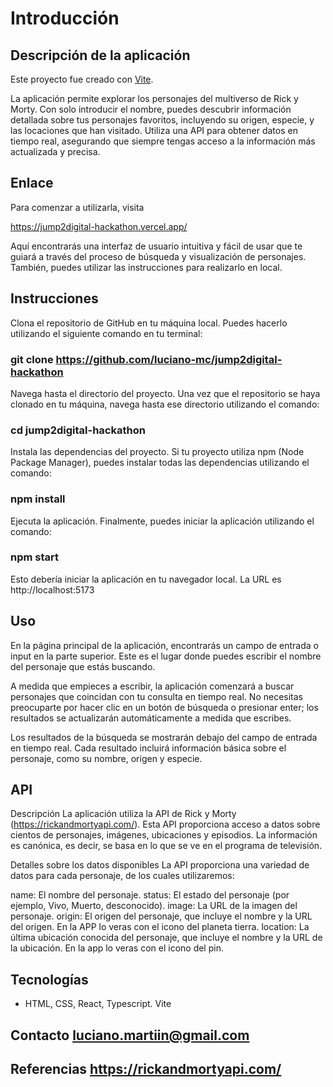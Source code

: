 # Introducción
## Descripción de la aplicación
Este proyecto fue creado con [Vite](https://vitejs.dev/).

La aplicación permite explorar los personajes del multiverso de Rick y Morty. Con solo introducir el nombre, puedes descubrir información detallada sobre tus personajes favoritos, incluyendo su origen, especie, y las locaciones que han visitado. Utiliza una API para obtener datos en tiempo real, asegurando que siempre tengas acceso a la información más actualizada y precisa.

## Enlace
Para comenzar a utilizarla, visita 

https://jump2digital-hackathon.vercel.app/

Aquí encontrarás una interfaz de usuario intuitiva y fácil de usar que te guiará a través del proceso de búsqueda y visualización de personajes.
También, puedes utilizar las instrucciones para realizarlo en local.

## Instrucciones
Clona el repositorio de GitHub en tu máquina local. Puedes hacerlo utilizando el siguiente comando en tu terminal:
### git clone https://github.com/luciano-mc/jump2digital-hackathon

Navega hasta el directorio del proyecto. Una vez que el repositorio se haya clonado en tu máquina, navega hasta ese directorio utilizando el comando:
### cd jump2digital-hackathon

Instala las dependencias del proyecto. Si tu proyecto utiliza npm (Node Package Manager), puedes instalar todas las dependencias utilizando el comando:
### npm install

Ejecuta la aplicación. Finalmente, puedes iniciar la aplicación utilizando el comando:
### npm start

Esto debería iniciar la aplicación en tu navegador local. 
La URL es http://localhost:5173

## Uso
En la página principal de la aplicación, encontrarás un campo de entrada o input en la parte superior. Este es el lugar donde puedes escribir el nombre del personaje que estás buscando.

A medida que empieces a escribir, la aplicación comenzará a buscar personajes que coincidan con tu consulta en tiempo real. No necesitas preocuparte por hacer clic en un botón de búsqueda o presionar enter; los resultados se actualizarán automáticamente a medida que escribes.

Los resultados de la búsqueda se mostrarán debajo del campo de entrada en tiempo real. Cada resultado incluirá información básica sobre el personaje, como su nombre, origen y especie.

## API
Descripción
La aplicación utiliza la API de Rick y Morty (https://rickandmortyapi.com/). 
Esta API proporciona acceso a datos sobre cientos de personajes, imágenes, ubicaciones y episodios. La información es canónica, es decir, se basa en lo que se ve en el programa de televisión.

Detalles sobre los datos disponibles
La API proporciona una variedad de datos para cada personaje, de los cuales utilizaremos:

name: El nombre del personaje.
status: El estado del personaje (por ejemplo, Vivo, Muerto, desconocido).
image: La URL de la imagen del personaje.
origin: El origen del personaje, que incluye el nombre y la URL del origen. En la APP lo veras con el icono del planeta tierra.
location: La última ubicación conocida del personaje, que incluye el nombre y la URL de la ubicación. En la app lo veras con el icono del pin.

## Tecnologías
- HTML, CSS, React, Typescript. Vite

## Contacto luciano.martiin@gmail.com

## Referencias https://rickandmortyapi.com/
